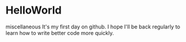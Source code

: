 # HelloWorld
miscellaneous
It's my first day on github. I hope I'll be back regularly to learn how to write better code more quickly.
